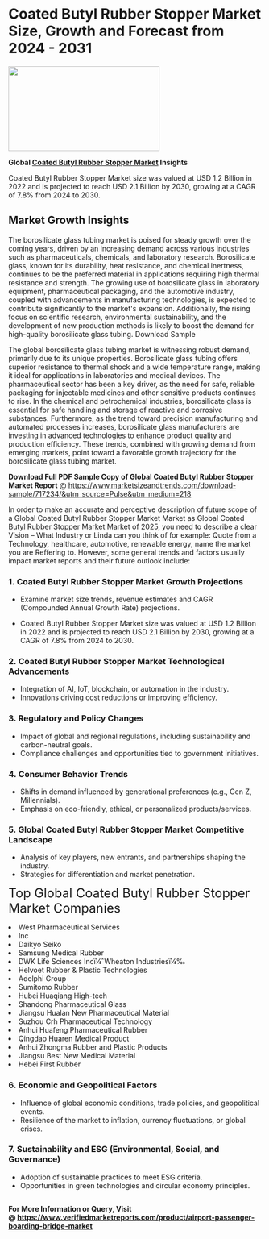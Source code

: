 <H1>Coated Butyl Rubber Stopper Market Size, Growth and Forecast from 2024 - 2031</H1><img class="aligncenter size-medium wp-image-584254" src="https://thirdeyenews.in/wp-content/uploads/2024/09/Global-Market-Research-300x168.jpeg" alt="" width="300" height="168" /><p><strong>Global&nbsp;<a href="https://www.marketsizeandtrends.com/download-sample/717234/&amp;utm_source=Pulse&amp;utm_medium=218">Coated Butyl Rubber Stopper Market</a> Insights</strong></p><p>Coated Butyl Rubber Stopper Market size was valued at USD 1.2 Billion in 2022 and is projected to reach USD 2.1 Billion by 2030, growing at a CAGR of 7.8% from 2024 to 2030.</p><p><h2>Market Growth Insights</h2> <p>The borosilicate glass tubing market is poised for steady growth over the coming years, driven by an increasing demand across various industries such as pharmaceuticals, chemicals, and laboratory research. Borosilicate glass, known for its durability, heat resistance, and chemical inertness, continues to be the preferred material in applications requiring high thermal resistance and strength. The growing use of borosilicate glass in laboratory equipment, pharmaceutical packaging, and the automotive industry, coupled with advancements in manufacturing technologies, is expected to contribute significantly to the market's expansion. Additionally, the rising focus on scientific research, environmental sustainability, and the development of new production methods is likely to boost the demand for high-quality borosilicate glass tubing. Download Sample</p> <p>The global borosilicate glass tubing market is witnessing robust demand, primarily due to its unique properties. Borosilicate glass tubing offers superior resistance to thermal shock and a wide temperature range, making it ideal for applications in laboratories and medical devices. The pharmaceutical sector has been a key driver, as the need for safe, reliable packaging for injectable medicines and other sensitive products continues to rise. In the chemical and petrochemical industries, borosilicate glass is essential for safe handling and storage of reactive and corrosive substances. Furthermore, as the trend toward precision manufacturing and automated processes increases, borosilicate glass manufacturers are investing in advanced technologies to enhance product quality and production efficiency. These trends, combined with growing demand from emerging markets, point toward a favorable growth trajectory for the borosilicate glass tubing market. </p><p><span class=""><strong>Download Full PDF Sample Copy of Global Coated Butyl Rubber Stopper Market Report</strong> @ <a href="https://www.marketsizeandtrends.com/download-sample/717234/&amp;utm_source=Pulse&amp;utm_medium=218" target="_blank">https://www.marketsizeandtrends.com/download-sample/717234/&amp;utm_source=Pulse&amp;utm_medium=218</a></span></p><p>In order to make an accurate and perceptive description of future scope of a Global&nbsp;Coated Butyl Rubber Stopper Market Market as Global&nbsp;Coated Butyl Rubber Stopper Market Market of 2025, you need to describe a clear Vision &ndash; What Industry or Linda can you think of for example: Quote from a Technology, healthcare, automotive, renewable energy, name the market you are Reffering to. However, some general trends and factors usually impact market reports and their future outlook include:</p><h3>1.&nbsp;<strong>Coated Butyl Rubber Stopper Market Growth Projections</strong></h3><ul><li>Examine market size trends, revenue estimates and CAGR (Compounded Annual Growth Rate) projections.</li><li><p>Coated Butyl Rubber Stopper Market size was valued at USD 1.2 Billion in 2022 and is projected to reach USD 2.1 Billion by 2030, growing at a CAGR of 7.8% from 2024 to 2030.</p></li></ul><h3>2.&nbsp;<strong>Coated Butyl Rubber Stopper Market Technological Advancements</strong></h3><ul><li>Integration of AI, IoT, blockchain, or automation in the industry.</li><li>Innovations driving cost reductions or improving efficiency.</li></ul><h3>3.&nbsp;<strong>Regulatory and Policy Changes</strong></h3><ul><li>Impact of global and regional regulations, including sustainability and carbon-neutral goals.</li><li>Compliance challenges and opportunities tied to government initiatives.</li></ul><h3>4.&nbsp;<strong>Consumer Behavior Trends</strong></h3><ul><li>Shifts in demand influenced by generational preferences (e.g., Gen Z, Millennials).</li><li>Emphasis on eco-friendly, ethical, or personalized products/services.</li></ul><h3>5.&nbsp;<strong>Global Coated Butyl Rubber Stopper Market Competitive Landscape</strong></h3><ul><li>Analysis of key players, new entrants, and partnerships shaping the industry.</li><li>Strategies for differentiation and market penetration.</li></ul><p data-pm-slice="1 1 []"><span style="color: inherit; font-family: inherit; font-size: 25px;">Top Global Coated Butyl Rubber Stopper Market Companies</span></p><div class="" data-test-id=""><p><li>West Pharmaceutical Services</li><li> Inc</li><li> Daikyo Seiko</li><li> Samsung Medical Rubber</li><li> DWK Life Sciences Incï¼ˆWheaton Industriesï¼‰</li><li> Helvoet Rubber & Plastic Technologies</li><li> Adelphi Group</li><li> Sumitomo Rubber</li><li> Hubei Huaqiang High-tech</li><li> Shandong Pharmaceutical Glass</li><li> Jiangsu Hualan New Pharmaceutical Material</li><li> Suzhou Crh Pharmaceutical Technology</li><li> Anhui Huafeng Pharmaceutical Rubber</li><li> Qingdao Huaren Medical Product</li><li> Anhui Zhongma Rubber and Plastic Products</li><li> Jiangsu Best New Medical Material</li><li> Hebei First Rubber</li></p></div><h3>6.&nbsp;<strong>Economic and Geopolitical Factors</strong></h3><ul><li>Influence of global economic conditions, trade policies, and geopolitical events.</li><li>Resilience of the market to inflation, currency fluctuations, or global crises.</li></ul><h3>7.&nbsp;<strong>Sustainability and ESG (Environmental, Social, and Governance)</strong></h3><ul><li>Adoption of sustainable practices to meet ESG criteria.</li><li>Opportunities in green technologies and circular economy principles.</li></ul><h2><strong style="font-size: 14px;">For More Information or Query, Visit @&nbsp;</strong><a style="background-color: #ffffff; font-size: 14px;" href="https://www.marketsizeandtrends.com/report/coated-butyl-rubber-stopper-market/" target="_blank">https://www.verifiedmarketreports.com/product/airport-passenger-boarding-bridge-market</a></h2>
